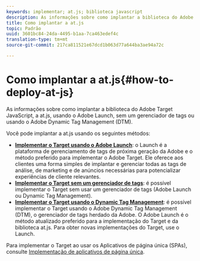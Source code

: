 ```yaml
---
keywords: implementar; at.js; biblioteca javascript
description: As informações sobre como implantar a biblioteca do Adobe Target JavaScript, a at.js, usando o Adobe Launch, sem um gerenciador de tags ou usando o Adobe Dynamic Tag Management (DTM).
title: Como implantar a at.js
topic: Padrão
uuid: 3601bc84-24da-4495-b1aa-7ca463edef4c
translation-type: tm+mt
source-git-commit: 217ca811521e67dcd1b063d77a644ba3ae94a72c

---
```



# Como implantar a at.js{#how-to-deploy-at-js}

As informações sobre como implantar a biblioteca do Adobe Target JavaScript, a at.js, usando o Adobe Launch, sem um gerenciador de tags ou usando o Adobe Dynamic Tag Management (DTM).

Você pode implantar a at.js usando os seguintes métodos:

* **[Implementar o Target usando o Adobe Launch](/help/c-implementing-target/c-implementing-target-for-client-side-web/how-to-deployatjs/cmp-implementing-target-using-adobe-launch.md)**: o Launch é a plataforma de gerenciamento de tags de próxima geração da Adobe e o método preferido para implementar o Adobe Target. Ele oferece aos clientes uma forma simples de implantar e gerenciar todas as tags de análise, de marketing e de anúncios necessárias para potencializar experiências de cliente relevantes.
* **[Implementar o Target sem um gerenciador de tags](/help/c-implementing-target/c-implementing-target-for-client-side-web/how-to-deployatjs/implementing-target-without-a-tag-manager.md)**: é possível implementar o Target sem usar um gerenciador de tags (Adobe Launch ou Dynamic Tag Management).
* **[Implementar o Target usando o Dynamic Tag Management](/help/c-implementing-target/c-implementing-target-for-client-side-web/how-to-deployatjs/implementing-target-using-dynamic-tag-management.md)**: é possível implementar o Target usando o Adobe Dynamic Tag Management (DTM), o gerenciador de tags herdado da Adobe. O Adobe Launch é o método atualizado preferido para a implementação do Target e da biblioteca at.js. Para obter novas implementações do Target, use o Launch.

Para implementar o Target ao usar os Aplicativos de página única (SPAs), consulte [Implementação de aplicativos de página única](/help/c-implementing-target/c-implementing-target-for-client-side-web/how-to-deployatjs/target-atjs-single-page-application.md).
